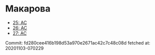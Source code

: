 # Макарова
- [25: AC](25.md)
- [26: AC](26.md)
- [27: AC](27.md)

Commit: fd280cee416b198d53a970e2671ac42c7c48c08d
 fetched at: 20201103-070229
